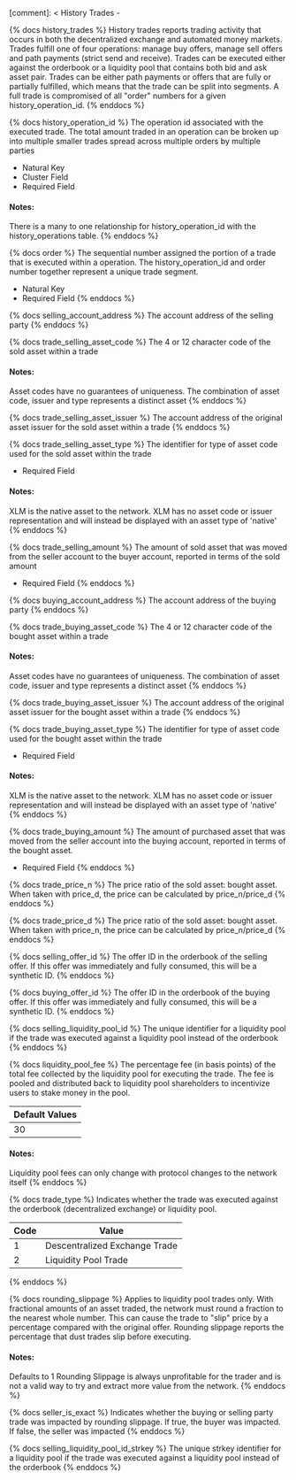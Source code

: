 [comment]: < History Trades -

{% docs history_trades %}
History trades reports trading activity that occurs in both the decentralized exchange and automated money markets. Trades fulfill one of four operations: manage buy offers, manage sell offers and path payments (strict send and receive). Trades can be executed either against the orderbook or a liquidity pool that contains both bid and ask asset pair. Trades can be either path payments or offers that are fully or partially fulfilled, which means that the trade can be split into segments. A full trade is compromised of all "order" numbers for a given history_operation_id.
{% enddocs %}

{% docs history_operation_id %}
The operation id associated with the executed trade. The total amount traded in an operation can be broken up into multiple smaller trades spread across multiple orders by multiple parties

- Natural Key
- Cluster Field
- Required Field

#### Notes:

There is a many to one relationship for history_operation_id with the history_operations table.
{% enddocs %}

{% docs order %}
The sequential number assigned the portion of a trade that is executed within a operation. The history_operation_id and order number together represent a unique trade segment.

- Natural Key
- Required Field
  {% enddocs %}

{% docs selling_account_address %}
The account address of the selling party
{% enddocs %}

{% docs trade_selling_asset_code %}
The 4 or 12 character code of the sold asset within a trade

#### Notes:

Asset codes have no guarantees of uniqueness. The combination of asset code, issuer and type represents a distinct asset
{% enddocs %}

{% docs trade_selling_asset_issuer %}
The account address of the original asset issuer for the sold asset within a trade
{% enddocs %}

{% docs trade_selling_asset_type %}
The identifier for type of asset code used for the sold asset within the trade

- Required Field

#### Notes:

XLM is the native asset to the network. XLM has no asset code or issuer representation and will instead be displayed with an asset type of 'native'
{% enddocs %}

{% docs trade_selling_amount %}
The amount of sold asset that was moved from the seller account to the buyer account, reported in terms of the sold amount

- Required Field
  {% enddocs %}

{% docs buying_account_address %}
The account address of the buying party
{% enddocs %}

{% docs trade_buying_asset_code %}
The 4 or 12 character code of the bought asset within a trade

#### Notes:

Asset codes have no guarantees of uniqueness. The combination of asset code, issuer and type represents a distinct asset
{% enddocs %}

{% docs trade_buying_asset_issuer %}
The account address of the original asset issuer for the bought asset within a trade
{% enddocs %}

{% docs trade_buying_asset_type %}
The identifier for type of asset code used for the bought asset within the trade

- Required Field

#### Notes:

XLM is the native asset to the network. XLM has no asset code or issuer representation and will instead be displayed with an asset type of 'native'
{% enddocs %}

{% docs trade_buying_amount %}
The amount of purchased asset that was moved from the seller account into the buying account, reported in terms of the bought asset.

- Required Field
  {% enddocs %}

{% docs trade_price_n %}
The price ratio of the sold asset: bought asset. When taken with price_d, the price can be calculated by price_n/price_d
{% enddocs %}

{% docs trade_price_d %}
The price ratio of the sold asset: bought asset. When taken with price_n, the price can be calculated by price_n/price_d
{% enddocs %}

{% docs selling_offer_id %}
The offer ID in the orderbook of the selling offer. If this offer was immediately and fully consumed, this will be a synthetic ID.
{% enddocs %}

{% docs buying_offer_id %}
The offer ID in the orderbook of the buying offer. If this offer was immediately and fully consumed, this will be a synthetic ID.
{% enddocs %}

{% docs selling_liquidity_pool_id %}
The unique identifier for a liquidity pool if the trade was executed against a liquidity pool instead of the orderbook
{% enddocs %}

{% docs liquidity_pool_fee %}
The percentage fee (in basis points) of the total fee collected by the liquidity pool for executing the trade.
The fee is pooled and distributed back to liquidity pool shareholders to incentivize users to stake money in the pool.

| Default Values |
| -------------- |
| 30             |

#### Notes:

Liquidity pool fees can only change with protocol changes to the network itself
{% enddocs %}

{% docs trade_type %}
Indicates whether the trade was executed against the orderbook (decentralized exchange) or liquidity pool.

| Code | Value                         |
| ---- | ----------------------------- |
| 1    | Descentralized Exchange Trade |
| 2    | Liquidity Pool Trade          |

{% enddocs %}

{% docs rounding_slippage %}
Applies to liquidity pool trades only. With fractional amounts of an asset traded, the network must round a fraction to the nearest whole number. This can cause the trade to "slip" price by a percentage compared with the original offer. Rounding slippage reports the percentage that dust trades slip before executing.

#### Notes:

Defaults to 1
Rounding Slippage is always unprofitable for the trader and is not a valid way to try and extract more value from the network.
{% enddocs %}

{% docs seller_is_exact %}
Indicates whether the buying or selling party trade was impacted by rounding slippage. If true, the buyer was impacted. If false, the seller was impacted
{% enddocs %}

{% docs selling_liquidity_pool_id_strkey %}
The unique strkey identifier for a liquidity pool if the trade was executed against a liquidity pool instead of the orderbook
{% enddocs %}
